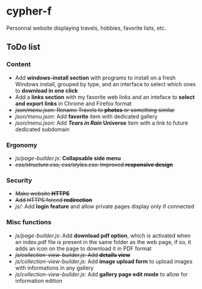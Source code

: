 # cypher-f

Personnal website displaying travels, hobbies, favorite lists, etc.

## ToDo list

### Content
- Add **windows-install section** with programs to install on a fresh Windows install, grouped by type, and an interface to select which ones to **download in one click**
- Add a **links section** with my favorite web links and an inteface to **select and export links** in Chrome and Firefox format
- ~~*json/menu.json*: Rename Travels to **photos** or something similar~~
- *json/menu.json*: Add **favorite** item with dedicated gallery
- *json/menu.json*: Add ***Tears in Rain* Universe** item with a link to future dedicated subdomain

### Ergonomy
- *js/page-builder.js*: **Collapsable side menu**
- ~~*css/structure.css, css/styles.css*: Improved **responsive design**~~

### Security
- ~~Make website **HTTPS**~~
- ~~Add HTTPS forced **redirection**~~
- *js/*: Add **login feature** and allow private pages display only if connected

### Misc functions
- *js/page-builder.js*: Add **download pdf option**, which is activated when an index.pdf file is present in the same folder as the web page, if so, it adds an icon on the page to download it in PDF format
- ~~*js/collection-view-builder.js*: Add **details view**~~
- *js/collection-view-builder.js*: Add **image upload form** to upload images with informations in any gallery
- *js/collection-view-builder.js*: Add **gallery page edit mode** to allow for information edition